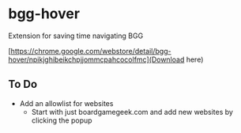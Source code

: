 # bgg-hover

Extension for saving time navigating BGG

[https://chrome.google.com/webstore/detail/bgg-hover/npikjghibeikchpjjommcpahcocolfmc](Download here)

## To Do
- Add an allowlist for websites
    - Start with just boardgamegeek.com and add new websites by clicking the popup
